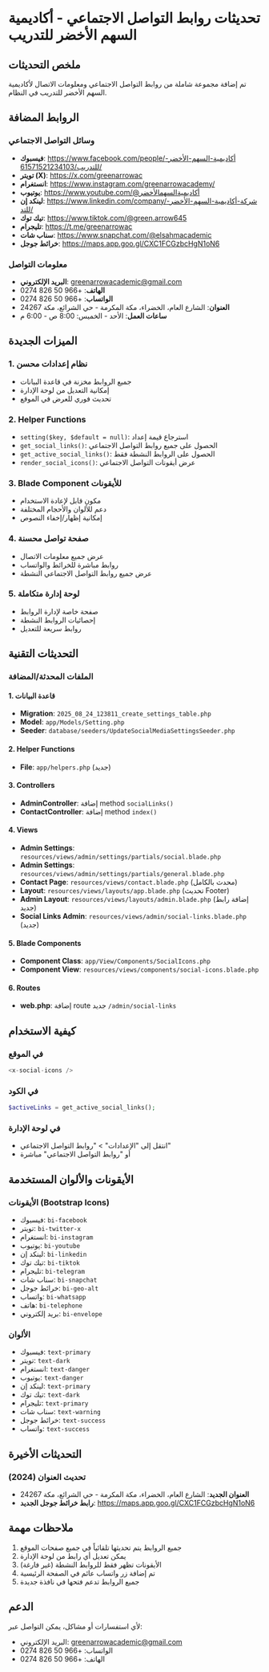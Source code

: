 # تحديثات روابط التواصل الاجتماعي - أكاديمية السهم الأخضر للتدريب

## ملخص التحديثات

تم إضافة مجموعة شاملة من روابط التواصل الاجتماعي ومعلومات الاتصال لأكاديمية السهم الأخضر للتدريب في النظام.

## الروابط المضافة

### وسائل التواصل الاجتماعي
- **فيسبوك**: https://www.facebook.com/people/أكاديمية-السهم-الأخضر-للتدريب/61571521234103/
- **تويتر (X)**: https://x.com/greenarrowac
- **انستغرام**: https://www.instagram.com/greenarrowacademy/
- **يوتيوب**: https://www.youtube.com/@أكاديميةالسهمالأخضر
- **لينكد إن**: https://www.linkedin.com/company/شركة-أكاديمية-السهم-الأخضر-للتد/
- **تيك توك**: https://www.tiktok.com/@green.arrow645
- **تليجرام**: https://t.me/greenarrowac
- **سناب شات**: https://www.snapchat.com/@elsahmacademic
- **خرائط جوجل**: https://maps.app.goo.gl/CXC1FCGzbcHgN1oN6

### معلومات التواصل
- **البريد الإلكتروني**: greenarrowacademic@gmail.com
- **الهاتف**: +966 50 826 0274
- **الواتساب**: +966 50 826 0274
- **العنوان**: الشارع العام، الخضراء، مكة المكرمة - حي الشرائع، مكة 24267
- **ساعات العمل**: الأحد - الخميس: 8:00 ص - 6:00 م

## الميزات الجديدة

### 1. نظام إعدادات محسن
- جميع الروابط مخزنة في قاعدة البيانات
- إمكانية التعديل من لوحة الإدارة
- تحديث فوري للعرض في الموقع

### 2. Helper Functions
- `setting($key, $default = null)`: استرجاع قيمة إعداد
- `get_social_links()`: الحصول على جميع روابط التواصل الاجتماعي
- `get_active_social_links()`: الحصول على الروابط النشطة فقط
- `render_social_icons()`: عرض أيقونات التواصل الاجتماعي

### 3. Blade Component للأيقونات
- مكون قابل لإعادة الاستخدام
- دعم للألوان والأحجام المختلفة
- إمكانية إظهار/إخفاء النصوص

### 4. صفحة تواصل محسنة
- عرض جميع معلومات الاتصال
- روابط مباشرة للخرائط والواتساب
- عرض جميع روابط التواصل الاجتماعي النشطة

### 5. لوحة إدارة متكاملة
- صفحة خاصة لإدارة الروابط
- إحصائيات الروابط النشطة
- روابط سريعة للتعديل

## التحديثات التقنية

### الملفات المحدثة/المضافة

#### 1. قاعدة البيانات
- **Migration**: `2025_08_24_123811_create_settings_table.php`
- **Model**: `app/Models/Setting.php`
- **Seeder**: `database/seeders/UpdateSocialMediaSettingsSeeder.php`

#### 2. Helper Functions
- **File**: `app/helpers.php` (جديد)

#### 3. Controllers
- **AdminController**: إضافة method `socialLinks()`
- **ContactController**: إضافة method `index()`

#### 4. Views
- **Admin Settings**: `resources/views/admin/settings/partials/social.blade.php`
- **Admin Settings**: `resources/views/admin/settings/partials/general.blade.php`
- **Contact Page**: `resources/views/contact.blade.php` (محدث بالكامل)
- **Layout**: `resources/views/layouts/app.blade.php` (تحديث Footer)
- **Admin Layout**: `resources/views/layouts/admin.blade.php` (إضافة رابط جديد)
- **Social Links Admin**: `resources/views/admin/social-links.blade.php` (جديد)

#### 5. Blade Components
- **Component Class**: `app/View/Components/SocialIcons.php`
- **Component View**: `resources/views/components/social-icons.blade.php`

#### 6. Routes
- **web.php**: إضافة route جديد `/admin/social-links`

## كيفية الاستخدام

### في الموقع
```php
<x-social-icons />
```

### في الكود
```php
$activeLinks = get_active_social_links();
```

### في لوحة الإدارة
- انتقل إلى "الإعدادات" > "روابط التواصل الاجتماعي"
- أو "روابط التواصل الاجتماعي" مباشرة

## الأيقونات والألوان المستخدمة

### الأيقونات (Bootstrap Icons)
- فيسبوك: `bi-facebook`
- تويتر: `bi-twitter-x`
- انستغرام: `bi-instagram`
- يوتيوب: `bi-youtube`
- لينكد إن: `bi-linkedin`
- تيك توك: `bi-tiktok`
- تليجرام: `bi-telegram`
- سناب شات: `bi-snapchat`
- خرائط جوجل: `bi-geo-alt`
- واتساب: `bi-whatsapp`
- هاتف: `bi-telephone`
- بريد إلكتروني: `bi-envelope`

### الألوان
- فيسبوك: `text-primary`
- تويتر: `text-dark`
- انستغرام: `text-danger`
- يوتيوب: `text-danger`
- لينكد إن: `text-primary`
- تيك توك: `text-dark`
- تليجرام: `text-primary`
- سناب شات: `text-warning`
- خرائط جوجل: `text-success`
- واتساب: `text-success`

## التحديثات الأخيرة

### تحديث العنوان (2024)
- **العنوان الجديد**: الشارع العام، الخضراء، مكة المكرمة - حي الشرائع، مكة 24267
- **رابط خرائط جوجل الجديد**: https://maps.app.goo.gl/CXC1FCGzbcHgN1oN6

## ملاحظات مهمة

1. جميع الروابط يتم تحديثها تلقائياً في جميع صفحات الموقع
2. يمكن تعديل أي رابط من لوحة الإدارة
3. الأيقونات تظهر فقط للروابط النشطة (غير فارغة)
4. تم إضافة زر واتساب عائم في الصفحة الرئيسية
5. جميع الروابط تدعم فتحها في نافذة جديدة

## الدعم

لأي استفسارات أو مشاكل، يمكن التواصل عبر:
- البريد الإلكتروني: greenarrowacademic@gmail.com
- الواتساب: +966 50 826 0274
- الهاتف: +966 50 826 0274
